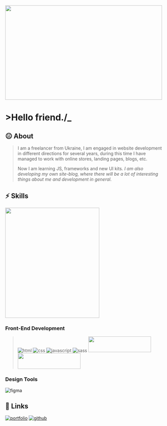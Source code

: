 
# <img src="https://media1.giphy.com/media/v1.Y2lkPTc5MGI3NjExNHlrcWNoM3h3a3J4ZXptcm83OGlrM2xvMHQyNTczbDF6OHo4NWljcSZlcD12MV9pbnRlcm5hbF9naWZfYnlfaWQmY3Q9Zw/RPwrO4b46mOdy/giphy.gif" width="500px" height="300px">
# >Hello friend./_

## 😐 About

> I am a freelancer from Ukraine, I am engaged in website development in
> different directions for several years, during this time I have
> managed to work with online stores, landing pages, blogs, etc.
> 
> Now I am learning JS, frameworks and new UI kits. 
> *I am also developing my own site-blog, where there will be a lot of interesting things about me and development in general.*

##  ⚡ Skills
<img src="https://media2.giphy.com/media/v1.Y2lkPTc5MGI3NjExYXE3Z2xxOTRudnJiNHYxdnFlb3Rxdnc5amtnY3JrNWV6Mjg5M3J2MyZlcD12MV9pbnRlcm5hbF9naWZfYnlfaWQmY3Q9Zw/dLolp8dtrYCJi/giphy.gif" width="300px" height="350px">

### Front-End Development

> ![html](https://img.shields.io/badge/HTML5-E34F26?style=for-the-badge&logo=html5&logoColor=white)
> ![css](https://img.shields.io/badge/CSS3-1572B6?style=for-the-badge&logo=css3&logoColor=white)
> ![javascript](https://img.shields.io/badge/JavaScript-323330?style=for-the-badge&logo=javascript&logoColor=F7DF1E)
> ![sass](https://img.shields.io/badge/SASS-CC6699?style=for-the-badge&logo=sass&logoColor=white)
> [<img
> src="https://tailwindcss.com/_next/static/media/tailwindcss-logotype-white.944c5d0ef628083bb316f9b3d643385c86bcdb3d.svg"
> width="200px" height="50px">](https://tailwindcss.com/)
> [<img src="https://astro.build/assets/press/astro-logo-dark.svg"
> width="200px" height="50px">](https://astro.build/) 

### Design Tools
![figma](https://img.shields.io/badge/figma-000000?style=for-the-badge&logo=figma&logoColor=white)

## 🔗 Links

[![portfolio](https://img.shields.io/badge/Portfolio-5340ff?style=for-the-badge&logo=Google-chrome&logoColor=white)](https://vratskyi.github.io/)
[![github](https://img.shields.io/badge/GitHub-000000?style=for-the-badge&logo=GitHub&logoColor=white)](https://github.com/vratskyi)
